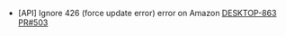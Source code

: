 
- [API] Ignore 426 (force update error) error on Amazon
[DESKTOP-863](https://dropin.atlassian.net/browse/DESKTOP-863)
[PR#503](https://github.com/dropininc/dropin-api-v2/pull/503)



